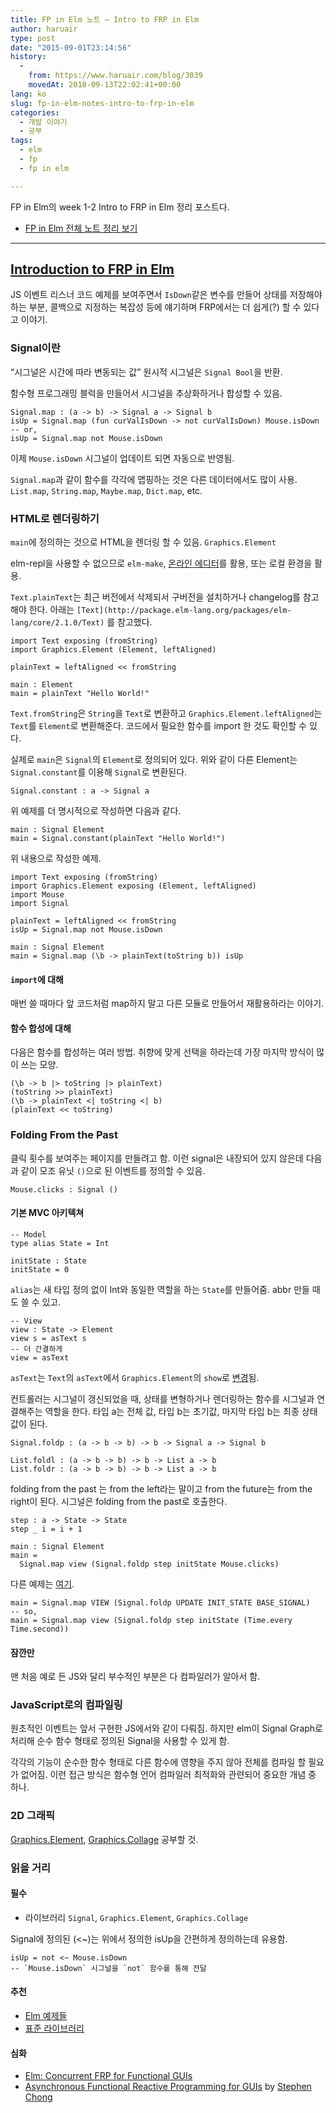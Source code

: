 ```yaml
---
title: FP in Elm 노트 – Intro to FRP in Elm
author: haruair
type: post
date: "2015-09-01T23:14:56"
history:
  - 
    from: https://www.haruair.com/blog/3039
    movedAt: 2018-09-13T22:02:41+00:00
lang: ko
slug: fp-in-elm-notes-intro-to-frp-in-elm
categories:
  - 개발 이야기
  - 공부
tags:
  - elm
  - fp
  - fp in elm

---
```

FP in Elm의 week 1-2 Intro to FRP in Elm 정리 포스트다.

  * [FP in Elm 전체 노트 정리 보기][1]

* * *

## [Introduction to FRP in Elm][2]

JS 이벤트 리스너 코드 예제를 보여주면서 `IsDown`같은 변수를 만들어 상태를 저장해야 하는 부분, 콜백으로 지정하는 복잡성 등에 얘기하며 FRP에서는 더 쉽게(?) 할 수 있다고 이야기.

### Signal이란

&#8220;시그널은 시간에 따라 변동되는 값&#8221; 원시적 시그널은 `Signal Bool`을 반환.

함수형 프로그래밍 블럭을 만들어서 시그널을 추상화하거나 합성할 수 있음.

    Signal.map : (a -> b) -> Signal a -> Signal b
    isUp = Signal.map (fun curValIsDown -> not curValIsDown) Mouse.isDown
    -- or,
    isUp = Signal.map not Mouse.isDown
    

이제 `Mouse.isDown` 시그널이 업데이트 되면 자동으로 반영됨.

`Signal.map`과 같이 함수를 각각에 맵핑하는 것은 다른 데이터에서도 많이 사용. `List.map`, `String.map`, `Maybe.map`, `Dict.map`, etc.

### HTML로 렌더링하기

`main`에 정의하는 것으로 HTML을 렌더링 할 수 있음. `Graphics.Element`

elm-repl을 사용할 수 없으므로 `elm-make`, [온라인 에디터][3]를 활용, 또는 로컬 환경을 활용.

`Text.plainText`는 최근 버전에서 삭제되서 구버전을 설치하거나 changelog를 참고해야 한다. 아래는 `[Text](http://package.elm-lang.org/packages/elm-lang/core/2.1.0/Text)` 를 참고했다.

    import Text exposing (fromString)
    import Graphics.Element (Element, leftAligned)
    
    plainText = leftAligned << fromString
    
    main : Element
    main = plainText "Hello World!"
    

`Text.fromString`은 `String`을 `Text`로 변환하고 `Graphics.Element.leftAligned`는 `Text`를 `Element`로 변환해준다. 코드에서 필요한 함수를 import 한 것도 확인할 수 있다.

실제로 `main`은 `Signal`의 `Element`로 정의되어 있다. 위와 같이 다른 Element는 `Signal.constant`를 이용해 `Signal`로 변환된다.

    Signal.constant : a -> Signal a
    

위 예제를 더 명시적으로 작성하면 다음과 같다.

    main : Signal Element
    main = Signal.constant(plainText "Hello World!")
    

위 내용으로 작성한 예제.

    import Text exposing (fromString)
    import Graphics.Element exposing (Element, leftAligned)
    import Mouse
    import Signal
    
    plainText = leftAligned << fromString
    isUp = Signal.map not Mouse.isDown
    
    main : Signal Element
    main = Signal.map (\b -> plainText(toString b)) isUp
    

#### `import`에 대해

매번 쓸 때마다 앞 코드처럼 map하지 말고 다른 모듈로 만들어서 재활용하라는 이야기.

#### 함수 합성에 대해

다음은 함수를 합성하는 여러 방법. 취향에 맞게 선택을 하라는데 가장 마지막 방식이 많이 쓰는 모양.

    (\b -> b |> toString |> plainText)
    (toString >> plainText)
    (\b -> plainText <| toString <| b)
    (plainText << toString)
    

### Folding From the Past

클릭 횟수를 보여주는 페이지를 만들려고 함. 이런 signal은 내장되어 있지 않은데 다음과 같이 모조 유닛 `()`으로 된 이벤트를 정의할 수 있음.

    Mouse.clicks : Signal ()
    

#### 기본 MVC 아키텍쳐

    -- Model
    type alias State = Int
    
    initState : State
    initState = 0
    

`alias`는 새 타입 정의 없이 Int와 동일한 역할을 하는 `State`를 만들어줌. abbr 만들 때도 쓸 수 있고.

    -- View
    view : State -> Element
    view s = asText s
    -- 더 간결하게
    view = asText
    

`asText`는 `Text`의 `asText`에서 `Graphics.Element`의 `show`로 [변경][4]됨.

컨트롤러는 시그널이 갱신되었을 때, 상태를 변형하거나 렌더링하는 함수를 시그널과 연결해주는 역할을 한다. 타입 a는 전체 값, 타입 b는 초기값, 마지막 타입 b는 최종 상태값이 된다.

    Signal.foldp : (a -> b -> b) -> b -> Signal a -> Signal b
    
    List.foldl : (a -> b -> b) -> b -> List a -> b
    List.foldr : (a -> b -> b) -> b -> List a -> b
    

folding from the past 는 from the left라는 말이고 from the future는 from the right이 된다. 시그널은 folding from the past로 호출한다.

    step : a -> State -> State
    step _ i = i + 1
    
    main : Signal Element
    main =
      Signal.map view (Signal.foldp step initState Mouse.clicks)
    

다른 예제는 [여기][5].

    main = Signal.map VIEW (Signal.foldp UPDATE INIT_STATE BASE_SIGNAL)
    -- so,
    main = Signal.map view (Signal.foldp step initState (Time.every Time.second))
    

#### 잠깐만

맨 처음 예로 든 JS와 달리 부수적인 부분은 다 컴파일러가 알아서 함.

### JavaScript로의 컴파일링

원초적인 이벤트는 앞서 구현한 JS에서와 같이 다뤄짐. 하지만 elm이 Signal Graph로 처리해 순수 함수 형태로 정의된 Signal을 사용할 수 있게 함.

각각의 기능이 순수한 함수 형태로 다른 함수에 영향을 주지 않아 전체를 컴파일 할 필요가 없어짐. 이런 접근 방식은 함수형 언어 컴파일러 최적화와 관련되어 중요한 개념 중 하나.

### 2D 그래픽

[Graphics.Element][6], [Graphics.Collage][7] 공부할 것.

### 읽을 거리

#### 필수

  * 라이브러리 `Signal`, `Graphics.Element`, `Graphics.Collage`

Signal에 정의된 (<~)는 위에서 정의한 isUp을 간편하게 정의하는데 유용함.

    isUp = not <~ Mouse.isDown
    -- `Mouse.isDown` 시그널을 `not` 함수를 통해 전달
    

#### 추천

  * [Elm 예제들][8]
  * [표준 라이브러리][9]

#### 심화

  * [Elm: Concurrent FRP for Functional GUIs][10]
  * [Asynchronous Functional Reactive Programming for GUIs][11] by [Stephen Chong][12]

 [1]: http://haruair.com/frp-in-elm
 [2]: https://www.classes.cs.uchicago.edu/current/22300-1/lectures/IntroFRP.html
 [3]: http://elm-lang.org/try
 [4]: https://github.com/elm-lang/core/blob/master/changelog.md#015
 [5]: https://www.classes.cs.uchicago.edu/current/22300-1/public-code/IntroFRP.elm
 [6]: http://package.elm-lang.org/packages/elm-lang/core/2.1.0/Graphics-Element
 [7]: http://package.elm-lang.org/packages/elm-lang/core/2.1.0/Graphics-Collage
 [8]: http://elm-lang.org/examples
 [9]: http://package.elm-lang.org/packages/elm-lang/core/2.1.0
 [10]: http://elm-lang.org/papers/concurrent-frp.pdf
 [11]: http://people.seas.harvard.edu/~chong/pubs/pldi13-elm.pdf
 [12]: http://people.seas.harvard.edu/~chong/
